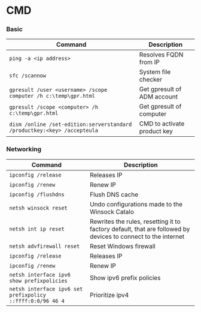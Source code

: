 CMD
============

### Basic 
| Command | Description |
| ------- | ----------- |
| `ping -a <ip address>` | Resolves FQDN from IP |
| `sfc /scannow` | System file checker |
| `gpresult /user <username> /scope computer /h c:\temp\gpr.html` | Get gpresult of ADM account |
| `gpresult /scope <computer> /h c:\temp\gpr.html` | Get gpresult of computer |
| `dism /online /set-edition:serverstandard /productkey:<key> /accepteula` | CMD to activate product key |

### Networking
| Command | Description |
| ------- | ----------- |
| `ipconfig /release` | Releases IP |
| `ipconfig /renew` | Renew IP |
| `ipconfig /flushdns` | Flush DNS cache |
| `netsh winsock reset` | Undo configurations made to the Winsock Catalo |
| `netsh int ip reset` |  Rewrites the rules, resetting it to factory default, that are followed by devices to connect to the internet |
| `netsh advfirewall reset` | Reset Windows firewall |
| `ipconfig /release` | Releases IP |
| `ipconfig /renew` | Renew IP |
| `netsh interface ipv6 show prefixpolicies` | Show ipv6 prefix policies |
| `netsh interface ipv6 set prefixpolicy ::ffff:0:0/96 46 4` | Prioritize ipv4 |

